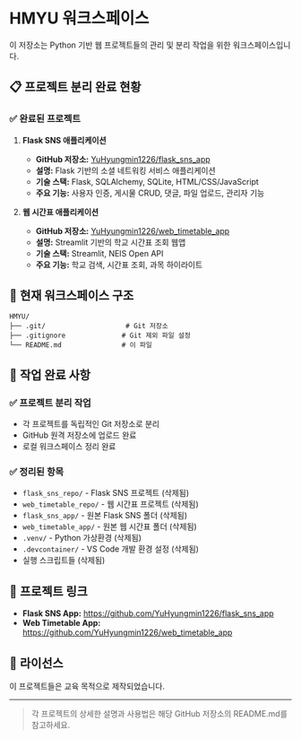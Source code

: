 # HMYU 워크스페이스

이 저장소는 Python 기반 웹 프로젝트들의 관리 및 분리 작업을 위한 워크스페이스입니다.

## 📋 프로젝트 분리 완료 현황

### ✅ 완료된 프로젝트

1. **Flask SNS 애플리케이션**
   - **GitHub 저장소:** [YuHyungmin1226/flask_sns_app](https://github.com/YuHyungmin1226/flask_sns_app)
   - **설명:** Flask 기반의 소셜 네트워킹 서비스 애플리케이션
   - **기술 스택:** Flask, SQLAlchemy, SQLite, HTML/CSS/JavaScript
   - **주요 기능:** 사용자 인증, 게시물 CRUD, 댓글, 파일 업로드, 관리자 기능

2. **웹 시간표 애플리케이션**
   - **GitHub 저장소:** [YuHyungmin1226/web_timetable_app](https://github.com/YuHyungmin1226/web_timetable_app)
   - **설명:** Streamlit 기반의 학교 시간표 조회 웹앱
   - **기술 스택:** Streamlit, NEIS Open API
   - **주요 기능:** 학교 검색, 시간표 조회, 과목 하이라이트

## 📁 현재 워크스페이스 구조

```
HMYU/
├── .git/                    # Git 저장소
├── .gitignore              # Git 제외 파일 설정
└── README.md               # 이 파일
```

## 🎯 작업 완료 사항

### ✅ 프로젝트 분리 작업
- 각 프로젝트를 독립적인 Git 저장소로 분리
- GitHub 원격 저장소에 업로드 완료
- 로컬 워크스페이스 정리 완료

### ✅ 정리된 항목
- `flask_sns_repo/` - Flask SNS 프로젝트 (삭제됨)
- `web_timetable_repo/` - 웹 시간표 프로젝트 (삭제됨)
- `flask_sns_app/` - 원본 Flask SNS 폴더 (삭제됨)
- `web_timetable_app/` - 원본 웹 시간표 폴더 (삭제됨)
- `.venv/` - Python 가상환경 (삭제됨)
- `.devcontainer/` - VS Code 개발 환경 설정 (삭제됨)
- 실행 스크립트들 (삭제됨)

## 🔗 프로젝트 링크

- **Flask SNS App:** https://github.com/YuHyungmin1226/flask_sns_app
- **Web Timetable App:** https://github.com/YuHyungmin1226/web_timetable_app

## 📄 라이선스

이 프로젝트들은 교육 목적으로 제작되었습니다.

---

> 각 프로젝트의 상세한 설명과 사용법은 해당 GitHub 저장소의 README.md를 참고하세요.
